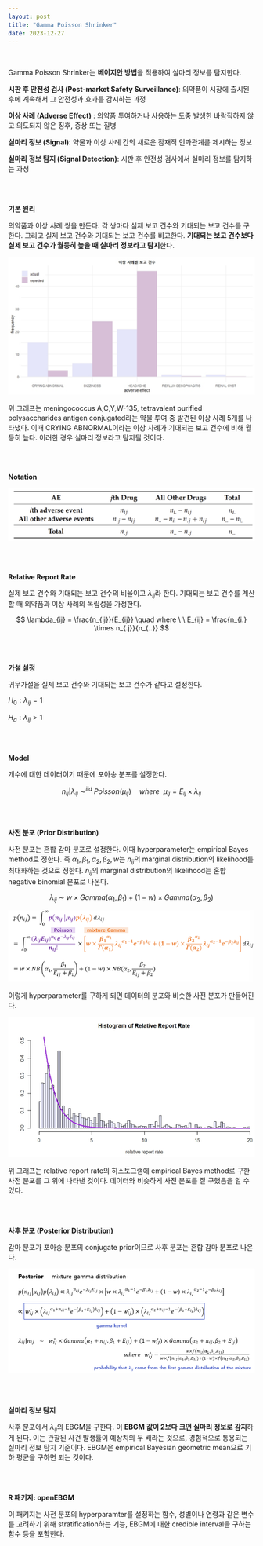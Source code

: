```yaml
---
layout: post
title: "Gamma Poisson Shrinker"
date: 2023-12-27
---
```


<br>


Gamma Poisson Shrinker는 **베이지안 방법**을 적용하여 실마리 정보를 탐지한다.

**시판 후 안전성 검사 (Post-market Safety Surveillance)**: 의약품이 시장에 출시된 후에 계속해서 그 안전성과 효과를 감시하는 과정

**이상 사례 (Adverse Effect)** : 의약품 투여하거나 사용하는 도중 발생한 바람직하지 않고 의도되지 않은 징후, 증상 또는 질병

**실마리 정보 (Signal)**: 약물과 이상 사례 간의 새로운 잠재적 인과관계를 제시하는 정보

**실마리 정보 탐지 (Signal Detection)**: 시판 후 안전성 검사에서 실마리 정보를 탐지하는 과정


<br>
<br>

**기본 원리**

의약품과 이상 사례 쌍을 만든다. 각 쌍마다 실제 보고 건수와 기대되는 보고 건수를 구한다. 그리고 실제 보고 건수와 기대되는 보고 건수를 비교한다. **기대되는 보고 건수보다 실제 보고 건수가 월등히 높을 때 실마리 정보라고 탐지**한다.

![위 그래프는 meningococcus A,C,Y,W-135, tetravalent purified polysaccharides antigen conjugated라는 약물 투여 중 발견된 이상 사례 5개를 나타냈다. 이때 CRYING ABNORMAL이라는 이상 사례가 기대되는 보고 건수에 비해 월등히 높다. 이러한 경우 실마리 정보라고 탐지될 것이다.](assets/Gamma%20Poisson%20Shrinker%2025ae7c9af23a46e2be678d725b04bb34/Untitled.png)

위 그래프는 meningococcus A,C,Y,W-135, tetravalent purified polysaccharides antigen conjugated라는 약물 투여 중 발견된 이상 사례 5개를 나타냈다. 이때 CRYING ABNORMAL이라는 이상 사례가 기대되는 보고 건수에 비해 월등히 높다. 이러한 경우 실마리 정보라고 탐지될 것이다.

<br>
<br>

**Notation**

![Untitled](assets/Gamma%20Poisson%20Shrinker%2025ae7c9af23a46e2be678d725b04bb34/Untitled%201.png)

<br>
<br>

**Relative Report Rate**

실제 보고 건수와 기대되는 보고 건수의 비율이고 $\lambda_{ij}$라 한다. 기대되는 보고 건수를 계산할 때 의약품과 이상 사례의 독립성을 가정한다.

$$
\lambda_{ij} = \frac{n_{ij}}{E_{ij}} \quad where \ \ E_{ij} = \frac{n_{i.} \times n_{.j}}{n_{..}}
$$

<br>
<br>

**가설 설정**

귀무가설을 실제 보고 건수와 기대되는 보고 건수가 같다고 설정한다.

$H_0: \lambda_{ij} = 1$

$H_a: \lambda_{ij} > 1$

<br>
<br>

**Model**

개수에 대한 데이터이기 때문에 포아송 분포를 설정한다.

$$
n_{ij} | \lambda_{ij} \ \sim^{iid} \ Poisson(\mu_{ij}) \quad where \ \ \mu_{ij} = E_{ij} \times \lambda_{ij}
$$

<br>
<br>

**사전 분포 (Prior Distribution)**

사전 분포는 혼합 감마 분포로 설정한다. 이때 hyperparameter는 empirical Bayes method로 정한다. 즉 $\alpha_1, \beta_1, \alpha_2, \beta_2, w$는 $n_{ij}$의 marginal distribution의 likelihood를 최대화하는 것으로 정한다. $n_{ij}$의 marginal distribution의 likelihood는 혼합 negative binomial 분포로 나온다.

$$
\lambda_{ij} \ \sim \ w \times Gamma(\alpha_1, \beta_1) + (1 - w) \times Gamma(\alpha_2, \beta_2)
$$

![Untitled](assets/Gamma%20Poisson%20Shrinker%2025ae7c9af23a46e2be678d725b04bb34/Untitled%202.png)

이렇게 hyperparameter를 구하게 되면 데이터의 분포와 비슷한 사전 분포가 만들어진다.

![위 그래프는 relative report rate의 히스토그램에 empirical Bayes method로 구한 사전 분포를 그 위에 나타낸 것이다. 데이터와 비슷하게 사전 분포를 잘 구했음을 알 수 있다.](assets/Gamma%20Poisson%20Shrinker%2025ae7c9af23a46e2be678d725b04bb34/Untitled%203.png)

위 그래프는 relative report rate의 히스토그램에 empirical Bayes method로 구한 사전 분포를 그 위에 나타낸 것이다. 데이터와 비슷하게 사전 분포를 잘 구했음을 알 수 있다.

<br>
<br>

**사후 분포 (Posterior Distribution)**

감마 분포가 포아송 분포의 conjugate prior이므로 사후 분포는 혼합 감마 분포로 나온다.

![Untitled](assets/Gamma%20Poisson%20Shrinker%2025ae7c9af23a46e2be678d725b04bb34/Untitled%204.png)

<br>
<br>

**실마리 정보 탐지**

사후 분포에서 $\lambda_{ij}$의 EBGM을 구한다. 이 **EBGM 값이 2보다 크면 실마리 정보로 감지**하게 된다. 이는 관찰된 사건 발생률이 예상치의 두 배라는 것으로, 경험적으로 통용되는 실마리 정보 탐지 기준이다. EBGM은 empirical Bayesian geometric mean으로 기하 평균을 구하면 되는 것이다.

<br>
<br>


**R 패키지: openEBGM**

이 패키지는 사전 분포의 hyperparamter를 설정하는 함수, 성별이나 연령과 같은 변수를 고려하기 위해 stratification하는 기능, EBGM에 대한 credible interval을 구하는 함수 등을 포함한다.